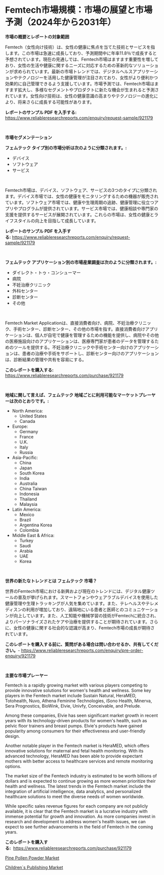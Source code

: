 <p><h1>Femtech市場規模：市場の展望と市場予測（2024年から2031年）</h1></p><p><strong>市場の概要とレポートの対象範囲</strong></p>
<p><p>Femtech（女性向け技術）は、女性の健康に焦点を当てた技術とサービスを指します。この市場は急速に成長しており、予測期間中に年率11.8％で成長すると予想されています。現在の見通しでは、Femtech市場はますます重要性を増しており、女性の生活や健康に関するニーズに対応するための革新的なソリューションが求められています。最新の市場トレンドでは、デジタルヘルスアプリケーションやテクノロジーを活用した健康管理が注目されており、女性がより便利かつ効果的に自己管理できるよう支援しています。市場予測では、Femtech市場はますます拡大し、多様なセグメントやプロダクトに新たな機会が生まれると予測されています。女性向け技術は、女性の健康意識の高まりやテクノロジーの進化により、将来さらに成長する可能性があります。</p></p>
<p><strong>レポートのサンプル PDF を入手する:</strong> <a href="https://www.reliableresearchreports.com/enquiry/request-sample/921179">https://www.reliableresearchreports.com/enquiry/request-sample/921179</a></p>
<p>&nbsp;</p>
<p><strong>市場セグメンテーション</strong></p>
<p><strong>フェムテック タイプ別の市場分析は次のように分類されます。:</strong></p>
<p><ul><li>デバイス</li><li>ソフトウェア</li><li>サービス</li></ul></p>
<p>&nbsp;</p>
<p><p>Femtech市場は、デバイス、ソフトウェア、サービスの3つのタイプに分類されます。デバイス市場では、女性の健康をモニタリングするための機器が販売されています。ソフトウェア市場では、健康や生理周期の追跡、健康管理に役立つアプリやプログラムが提供されています。サービス市場では、健康相談や専門家の支援を提供するサービスが展開されています。これらの市場は、女性の健康とライフスタイルの向上を目指して成長しています。</p></p>
<p><strong>レポートのサンプル PDF を入手する:</strong>&nbsp;<a href="https://www.reliableresearchreports.com/enquiry/request-sample/921179">https://www.reliableresearchreports.com/enquiry/request-sample/921179</a></p>
<p>&nbsp;</p>
<p><strong> フェムテック アプリケーション別の市場産業調査は次のように分類されます。:</strong></p>
<p><ul><li>ダイレクト・トゥ・コンシューマー</li><li>病院</li><li>不妊治療クリニック</li><li>外科センター</li><li>診断センター</li><li>その他</li></ul></p>
<p>&nbsp;</p>
<p><p>Femtech Market Applicationは、直接消費者向け、病院、不妊治療クリニック、手術センター、診断センター、その他の市場を指す。直接消費者向けアプリケーションは、個人が自宅で健康を管理するための機能を提供し、病院やその他の医療施設向けのアプリケーションは、医療専門家が患者のデータを管理するためのツールを提供する。不妊治療クリニックや手術センター向けのアプリケーションは、患者の治療や手術をサポートし、診断センター向けのアプリケーションは、診断結果の管理や共有を容易にする。</p></p>
<p><strong>このレポートを購入する:</strong>&nbsp; <a href="https://www.reliableresearchreports.com/purchase/921179">https://www.reliableresearchreports.com/purchase/921179</a></p>
<p>&nbsp;</p>
<p><strong>地域に関して言えば、フェムテック 地域ごとに利用可能なマーケットプレーヤーは次のとおりです。:</strong></p>
<p><ul>
    <li>
        North America:
        <ul>
            <li>United States</li>
            <li>Canada</li>
        </ul>
    </li>
    <li>
        Europe:
        <ul>
            <li>Germany</li>
            <li>France</li>
            <li>U.K.</li>
            <li>Italy</li>
            <li>Russia</li>
        </ul>
    </li>
    <li>
        Asia-Pacific:
        <ul>
            <li>China</li>
            <li>Japan</li>
            <li>South Korea</li>
            <li>India</li>
            <li>Australia</li>
            <li>China Taiwan</li>
            <li>Indonesia</li>
            <li>Thailand</li>
            <li>Malaysia</li>
        </ul>
    </li>
    <li>
        Latin America:
        <ul>
            <li>Mexico</li>
            <li>Brazil</li>
            <li>Argentina Korea</li>
            <li>Colombia</li>
        </ul>
    </li>
    <li>
        Middle East & Africa:
        <ul>
            <li>Turkey</li>
            <li>Saudi</li>
            <li>Arabia</li>
            <li>UAE</li>
            <li>Korea</li>
        </ul>
    </li>
    </ul></p>
<p>&nbsp;</p>
<p><strong>世界の新たなトレンドとは フェムテック 市場？</strong></p>
<p><p>世界のFemtech市場における新興および現在のトレンドには、デジタル健康ツールの普及が挙げられます。スマートフォンやウェアラブルデバイスを使用した健康管理や生理トラッキングが人気を集めています。また、テレヘルスやテレメディスンの利用が増加しており、遠隔地にいる患者と医師とのコミュニケーションが向上しています。また、人工知能や機械学習の技術がFemtechに統合され、よりパーソナライズされたケアや治療を提供することが期待されています。さらに、女性の健康に関する社会的な認識が高まり、Femtech市場の成長が期待されています。</p></p>
<p><strong>このレポートを購入する前に、質問がある場合は問い合わせるか、共有してください。</strong>- <a href="https://www.reliableresearchreports.com/enquiry/pre-order-enquiry/921179">https://www.reliableresearchreports.com/enquiry/pre-order-enquiry/921179</a></p>
<p>&nbsp;</p>
<p><strong>主要な市場プレーヤー</strong></p>
<p><p>Femtech is a rapidly growing market with various players competing to provide innovative solutions for women's health and wellness. Some key players in the Femtech market include Sustain Natural, HeraMED, Totohealth, Nuvo, Athena Feminine Technologies, iSono Health, Minerva, Sera Prognostics, BioWink, Elvie, Univfy, Conceivable, and Prelude.</p><p>Among these companies, Elvie has seen significant market growth in recent years with its technology-driven products for women's health, such as pelvic floor trainers and breast pumps. Elvie's products have gained popularity among consumers for their effectiveness and user-friendly design.</p><p>Another notable player in the Femtech market is HeraMED, which offers innovative solutions for maternal and fetal health monitoring. With its advanced technology, HeraMED has been able to provide expectant mothers with better access to healthcare services and remote monitoring options.</p><p>The market size of the Femtech industry is estimated to be worth billions of dollars and is expected to continue growing as more women prioritize their health and wellness. The latest trends in the Femtech market include the integration of artificial intelligence, data analytics, and personalized healthcare solutions to meet the diverse needs of women worldwide.</p><p>While specific sales revenue figures for each company are not publicly available, it is clear that the Femtech market is a lucrative industry with immense potential for growth and innovation. As more companies invest in research and development to address women's health issues, we can expect to see further advancements in the field of Femtech in the coming years.</p></p>
<p><strong>このレポートを購入する:</strong>&nbsp;&nbsp;<a href="https://www.reliableresearchreports.com/purchase/921179">https://www.reliableresearchreports.com/purchase/921179</a></p>
<p><p><a href="https://github.com/PeterParrish5/Market-Research-Report-List-3/blob/main/pine-pollen-powder-market.md">Pine Pollen Powder Market</a></p><p><a href="https://github.com/jhcraigie/Market-Research-Report-List-2/blob/main/childrens-publishing-market.md">Children`s Publishing Market</a></p></p>